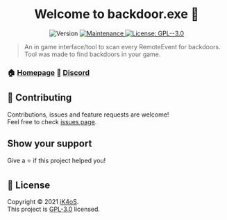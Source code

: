<h1 align="center">Welcome to backdoor.exe 👋</h1>
<p align="center">
  <img alt="Version" src="https://img.shields.io/badge/version-7.0.5-blue.svg?cacheSeconds=2592000" />
  <a href="https://github.com/iK4oS/backdoor.exe/graphs/commit-activity" target="_blank">
    <img alt="Maintenance" src="https://img.shields.io/badge/Maintained%3F-yes-green.svg" />
  </a>
  <a href="https://github.com/iK4oS/backdoor.exe/blob/master/LICENSE" target="_blank">
    <img alt="License: GPL--3.0" src="https://img.shields.io/github/license/iK4oS/backdoor.exe" />
  </a>
</p>

> An in game interface/tool to scan every RemoteEvent for backdoors. </br>
> Tool was made to find backdoors in your game.

### 🏠 [Homepage](https://github.com/iK4oS/backdoor.exe) 🔗 [Discord](https://discord.com/invite/k4scripts)

<!--- ### ✨ [Demo](https://demo.url/) Comming soon ;) --->


## 🤝 Contributing

Contributions, issues and feature requests are welcome!<br />Feel free to check [issues page](https://github.com/iK4oS/backdoor.exe/issues).

## Show your support

Give a ⭐️ if this project helped you!

## 📝 License

Copyright © 2021 [iK4oS](https://github.com/iK4oS).<br />
This project is [GPL-3.0](https://github.com/iK4oS/backdoor.exe/blob/master/LICENSE) licensed.
